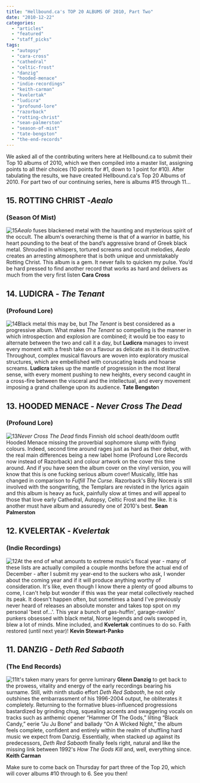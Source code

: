 ```yaml
---
title: "Hellbound.ca's TOP 20 ALBUMS OF 2010, Part Two"
date: "2010-12-22"
categories: 
  - "articles"
  - "featured"
  - "staff_picks"
tags: 
  - "autopsy"
  - "cara-cross"
  - "cathedral"
  - "celtic-frost"
  - "danzig"
  - "hooded-menace"
  - "indie-recordings"
  - "keith-carman"
  - "kvelertak"
  - "ludicra"
  - "profound-lore"
  - "razorback"
  - "rotting-christ"
  - "sean-palmerston"
  - "season-of-mist"
  - "tate-bengston"
  - "the-end-records"
---
```


We asked all of the contributing writers here at Hellbound.ca to submit their Top 10 albums of 2010, which we then compiled into a master list, assigning points to all their choices (10 points for #1, down to 1 point for #10). After tabulating the results, we have created Hellbound.ca's Top 20 Albums of 2010. For part two of our continuing series, here is albums #15 through 11...

## 15\. ROTTING CHRIST -_Aealo_

### (Season Of Mist)

![](http://www.hellbound.ca/wp-content/uploads/2010/12/15.jpg "15")_Aealo_ fuses blackened metal with the haunting and mysterious spirit of the occult. The album's overarching theme is that of a warrior in battle, his heart pounding to the beat of the band’s aggressive brand of Greek black metal. Shrouded in whispers, tortured screams and occult melodies, _Aealo_ creates an arresting atmosphere that is both unique and unmistakably Rotting Christ. This album is a gem. It never fails to quicken my pulse. You’d be hard pressed to find another record that works as hard and delivers as much from the very first listen **Cara Cross**

## 14\. LUDICRA - _The Tenant_

### (Profound Lore)

![](http://www.hellbound.ca/wp-content/uploads/2010/12/14.jpg "14")Black metal this may be, but _The Tenant_ is best considered as a progressive album. What makes _The Tenant_ so compelling is the manner in which introspection and explosion are combined; it would be too easy to alternate between the two and call it a day, but **Ludicra** manages to invest every moment with a fresh take on a flavour as delicate as it is destructive. Throughout, complex musical flavours are woven into exploratory musical structures, which are embellished with coruscating leads and hoarse screams. **Ludicra** takes up the mantle of progression in the most literal sense, with every moment pushing to new heights, every second caught in a cross-fire between the visceral and the intellectual, and every movement imposing a grand challenge upon its audience. **Tate Bengsto**n

## 13\. HOODED MENACE - _Never Cross The Dead_

### (Profound Lore)

![](http://www.hellbound.ca/wp-content/uploads/2010/12/13.jpg "13")_Never Cross The Dead_ finds Finnish old school death/doom outfit Hooded Menace missing the proverbial sophomore slump with flying colours. Indeed, second time around rages just as hard as their debut, with the real main differences being a new label home (Profound Lore Records now instead of Razorback) and colour artwork on the cover this time around. And if you have seen the album cover on the vinyl version, you will know that this is one fucking serious album cover! Musically, little has changed in comparison to _Fulfill The Curse_. Razorback's Billy Nocera is still involved with the songwriting, the Templars are revisted in the lyrics again and this album is heavy as fuck, painfully slow at times and will appeal to those that love early Cathedral, Autopsy, Celtic Frost and the like. It is another must have album and assuredly one of 2010's best. **Sean Palmerston**

## 12\. KVELERTAK - _Kvelertak_

### (Indie Recordings)

![](http://www.hellbound.ca/wp-content/uploads/2010/12/12.jpg "12")At the end of what amounts to extreme music's fiscal year - many of these lists are actually compiled a couple months before the actual end of December - after I submit my year-end to the suckers who ask, I wonder about the coming year and if it will produce anything worthy of consideration. It's like, even though I know there a plenty of good albums to come, I can't help but wonder if this was the year metal collectively reached its peak. It doesn't happen often, but sometimes a band I've previously never heard of releases an absolute monster and takes top spot on my personal 'best of...'. This year a bunch of gas-huffin', garage-rawkin' punkers obsessed with black metal, Norse legends and owls swooped in, blew a lot of minds. Mine included, and **Kvelertak** continues to do so. Faith restored (until next year)! **Kevin Stewart-Panko**

## 11\. DANZIG - _Deth Red Sabaoth_

### (The End Records)

![](http://www.hellbound.ca/wp-content/uploads/2010/12/11.jpg "11")It's taken many years for genre luminary **Glenn Danzig** to get back to the prowess, vitality and energy of the early recordings bearing his surname. Still, with ninth studio effort _Deth Red Sabaoth_, he not only outshines the embarrassment of his 1996-2004 output, he obliterates it completely. Returning to the formative blues-influenced progressions bastardized by grinding chug, squealing accents and swaggering vocals on tracks such as anthemic opener “Hammer Of The Gods,” lilting “Black Candy,” eerie “Ju Ju Bone” and ballady “On A Wicked Night,” the album feels complete, confident and entirely within the realm of shuffling hard music we expect from Danzig. Essentially, when stacked up against its predecessors, _Deth Red_ _Sabaoth_ finally feels right, natural and like the missing link between 1992's _How The Gods Kill_ and, well, everything since. **Keith Carman**

Make sure to come back on Thursday for part three of the Top 20, which will cover albums #10 through to 6. See you then!

